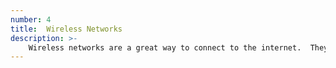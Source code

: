 ```yaml
---
number: 4
title:  Wireless Networks
description: >- 
    Wireless networks are a great way to connect to the internet.  They are easy to set up and easy to use.  They are also very secure.  They are also very cheap.
---
```

